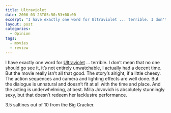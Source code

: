 ```yaml
---
title: Ultraviolet
date: 2006-03-23T05:50:53+00:00
excerpt: "I have exactly one word for Ultraviolet ... terrible. I don't mean that no one should go see it, it's not entirely"
layout: post
categories:
  - Opinion
tags:
  - movies
  - review
---
```

I have exactly one word for [Ultraviolet](http://www.imdb.com/title/tt0370032/) &#8230; terrible. I don&#8217;t mean that no one should go see it, it&#8217;s not entirely unwatchable, I actually had a decent time. But the movie really isn&#8217;t all that good. The story&#8217;s alright, if a little cheesy. The action sequences and camera and lighting effects are well done. But the dialogue is unnatural and doesn&#8217;t fit at all with the time and place. And the acting is underwhelming, at best. Milla Jovovich is absolutely stunningly sexy, but that doesn&#8217;t redeem her lacklustre performance.

3.5 saltines out of 10 from the Big Cracker.